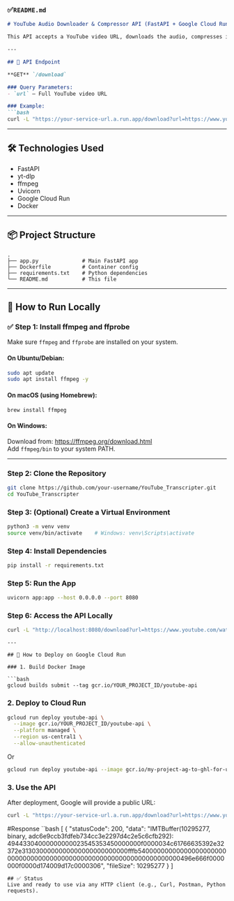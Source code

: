 ### ✅`README.md`

```markdown
# YouTube Audio Downloader & Compressor API (FastAPI + Google Cloud Run)

This API accepts a YouTube video URL, downloads the audio, compresses it using `ffmpeg`, and returns a downloadable MP3 file.

---

## 📌 API Endpoint

**GET** `/download`

### Query Parameters:
- `url` – Full YouTube video URL

### Example:
```bash
curl -L "https://your-service-url.a.run.app/download?url=https://www.youtube.com/watch?v=KShDB169KP4" --output audio.mp3
```

---

## 🛠 Technologies Used

- FastAPI
- yt-dlp
- ffmpeg
- Uvicorn
- Google Cloud Run
- Docker

---

## 📦 Project Structure

```
.
├── app.py              # Main FastAPI app
├── Dockerfile          # Container config
├── requirements.txt    # Python dependencies
└── README.md           # This file
```

---

## 🚀 How to Run Locally

### ✅ Step 1: Install ffmpeg and ffprobe

Make sure `ffmpeg` and `ffprobe` are installed on your system.

#### On Ubuntu/Debian:
```bash
sudo apt update
sudo apt install ffmpeg -y
```

#### On macOS (using Homebrew):
```bash
brew install ffmpeg
```

#### On Windows:
Download from: https://ffmpeg.org/download.html  
Add `ffmpeg/bin` to your system PATH.

---

### Step 2: Clone the Repository

```bash
git clone https://github.com/your-username/YouTube_Transcripter.git
cd YouTube_Transcripter
```

### Step 3: (Optional) Create a Virtual Environment

```bash
python3 -m venv venv
source venv/bin/activate    # Windows: venv\Scripts\activate
```

### Step 4: Install Dependencies

```bash
pip install -r requirements.txt
```

### Step 5: Run the App

```bash
uvicorn app:app --host 0.0.0.0 --port 8080
```

### Step 6: Access the API Locally

```bash
curl -L "http://localhost:8080/download?url=https://www.youtube.com/watch?v=KShDB169KP4" --output audio.mp3
```
```
---

## 🚀 How to Deploy on Google Cloud Run

### 1. Build Docker Image

```bash
gcloud builds submit --tag gcr.io/YOUR_PROJECT_ID/youtube-api
```

### 2. Deploy to Cloud Run

```bash
gcloud run deploy youtube-api \
  --image gcr.io/YOUR_PROJECT_ID/youtube-api \
  --platform managed \
  --region us-central1 \
  --allow-unauthenticated
```
Or
```bash
gcloud run deploy youtube-api --image gcr.io/my-project-ag-to-ghl-for-ut/youtube-api --platform managed --region us-central1 --allow-unauthenticated
```

### 3. Use the API

After deployment, Google will provide a public URL:

```bash
curl -L "https://your-service-url.a.run.app/download?url=https://www.youtube.com/watch?v=KShDB169KP4" --output audio.mp3
```
#Response
``bash
[
    {
        "statusCode": 200,
        "data": "IMTBuffer(10295277, binary, adc6e9ccb3fdfeb734cc3e2297d4c2e5c6cfb292): 49443304000000000023545353450000000f0000034c61766635392e32372e3130300000000000000000000000fffb54000000000000000000000000000000000000000000000000000000000000000000496e666f0000000f0000d174009d17c0000306",
        "fileSize": 10295277
    }
]
```
## ✅ Status
Live and ready to use via any HTTP client (e.g., Curl, Postman, Python requests).
```
